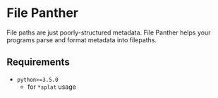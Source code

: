 # File Panther
File paths are just poorly-structured metadata.
File Panther helps your programs parse and format metadata into filepaths.

## Requirements
* `python>=3.5.0`
    * for `*splat` usage
